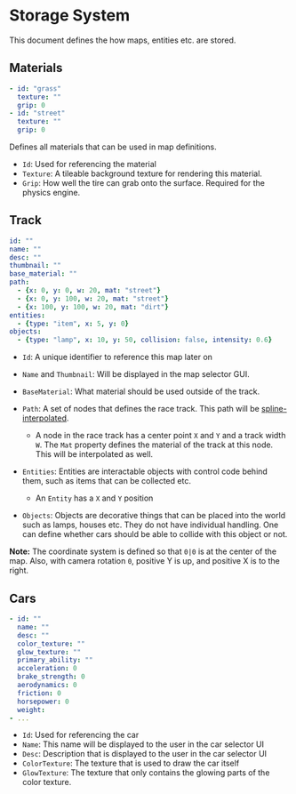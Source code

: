 # Storage System

This document defines the how maps, entities etc. are stored.

## Materials
```yaml
- id: "grass"
  texture: ""
  grip: 0
- id: "street"
  texture: ""
  grip: 0
```

Defines all materials that can be used in map definitions.

- `Id`: Used for referencing the material
- `Texture`: A tileable background texture for rendering this material.
- `Grip`: How well the tire can grab onto the surface. Required for the physics engine.

## Track

```yaml
id: ""
name: ""
desc: ""
thumbnail: ""
base_material: ""
path:
  - {x: 0, y: 0, w: 20, mat: "street"}
  - {x: 0, y: 100, w: 20, mat: "street"}
  - {x: 100, y: 100, w: 20, mat: "dirt"}
entities:
  - {type: "item", x: 5, y: 0}
objects:
  - {type: "lamp", x: 10, y: 50, collision: false, intensity: 0.6}
```

- `Id`: A unique identifier to reference this map later on
- `Name` and `Thumbnail`: Will be displayed in the map selector GUI.
- `BaseMaterial`: What material should be used outside of the track.

- `Path`: A set of nodes that defines the race track. This path will be [spline-interpolated](https://gist.github.com/lecho/7627739). 
  - A node in the race track has a center point `X` and `Y` and a track width `W`. The `Mat` property defines the material of the track at this node. This will be interpolated as well.
- `Entities`: Entities are interactable objects with control code behind them, such as items that can be collected etc.
  - An `Entity` has a `X` and `Y` position
- `Objects`: Objects are decorative things that can be placed into the world such as lamps, houses etc. They do not have individual handling. One can define whether cars should be able to collide with this object or not.

**Note:** The coordinate system is defined so that `0|0` is at the center of the map. Also, with camera rotation `0`, positive Y is up, and positive X is to the right.

## Cars

```yaml
- id: ""
  name: ""
  desc: ""
  color_texture: ""
  glow_texture: ""
  primary_ability: ""
  acceleration: 0
  brake_strength: 0
  aerodynamics: 0
  friction: 0
  horsepower: 0
  weight: 
- ...
```

- `Id`: Used for referencing the car
- `Name`: This name will be displayed to the user in the car selector UI
- `Desc`: Description that is displayed to the user in the car selector UI
- `ColorTexture`: The texture that is used to draw the car itself
- `GlowTexture`: The texture that only contains the glowing parts of the color texture.
